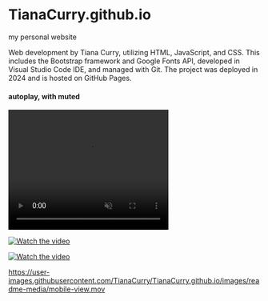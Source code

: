 # TianaCurry.github.io
 my personal website

 Web development by Tiana Curry, utilizing HTML, JavaScript, and CSS. This includes the Bootstrap framework and Google Fonts API, developed in Visual Studio Code IDE, and managed with Git. The project was deployed in 2024 and is hosted on GitHub Pages.

<h4>autoplay, with muted</h4>
<video autoplay muted loop width="320" height="240">
  <source src="./images/readme-media/mobile-view.mp4" type="video/mp4">
  <p>Your browser does not support the video element.</p>
</video>

[![Watch the video](https://raw.githubusercontent.com/username/repository/branch/path/to/thumbnail.jpg)](https://raw.githubusercontent.com/username/repository/branch/path/to/video.mp4)

[![Watch the video](https://user-images.githubusercontent.com/TianaCurry/TianaCurry.github.io/images/readme-media/mobile-view-1.png)](https://user-images.githubusercontent.com/TianaCurry/TianaCurry.github.io/images/readme-media/mobile-view.mp4)

https://user-images.githubusercontent.com/TianaCurry/TianaCurry.github.io/images/readme-media/mobile-view.mov
